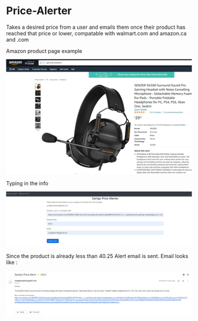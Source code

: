 # Price-Alerter

Takes a desired price from a user and emails them once their product has reached that price or lower,
compatable with walmart.com and amazon.ca and .com

Amazon product page example

![](screenshots/example.png)

Typing in the info

![](screenshots/info.png)

Since the product is already less than 40.25
Alert email is sent.
Email looks like :

![](screenshots/email.png)

